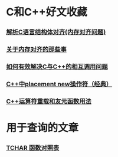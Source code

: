 # C和C++好文收藏

### [解析C语言结构体对齐(内存对齐问题)](http://www.cnblogs.com/tsw123/p/5837273.html)

### [关于内存对齐的那些事](http://blog.csdn.net/markl22222/article/details/38051483)

### [如何有效解决C与C++的相互调用问题](http://blog.csdn.net/gobitan/article/details/1532769)

### [C++中placement new操作符（经典）](http://blog.csdn.net/zhangxinrun/article/details/5940019)

### [C++运算符重载和友元函数用法](http://blog.csdn.net/KingCat666/article/details/44870799)

# 用于查询的文章

### [TCHAR 函数对照表](http://blog.csdn.net/is2120/article/details/27542927)